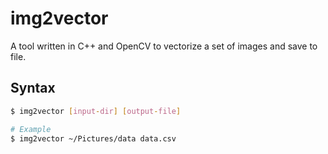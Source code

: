 # img2vector

A tool written in C++ and OpenCV to vectorize a set of images and save to file.

## Syntax
```bash
$ img2vector [input-dir] [output-file]

# Example
$ img2vector ~/Pictures/data data.csv
```
